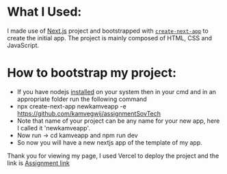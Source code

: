 # What I Used:
I made use of [Next.js](https://nextjs.org/) project and bootstrapped with [`create-next-app`](https://github.com/vercel/next.js/tree/canary/packages/create-next-app) to create the initial app.
The project is mainly composed of HTML, CSS and JavaScript.

# How to bootstrap my project:
- If you have nodejs [installed](https://nodejs.org/en/) on your system then in your cmd and in an appropriate folder run the following command
- npx create-next-app newkamveapp -e https://github.com/kamvegwij/assignmentSovTech
- Note that name of your project can be any name for your new app, here I called it 'newkamveapp'.
- Now run -> cd kamveapp and npm run dev
- So now you will have a new nextjs app of the template of my app.


Thank you for viewing my page, 
I used Vercel to deploy the project and the link is 
[Assignment link](https://assignment-sov-tech-ooozl20ik-kamvegwij.vercel.app/)
